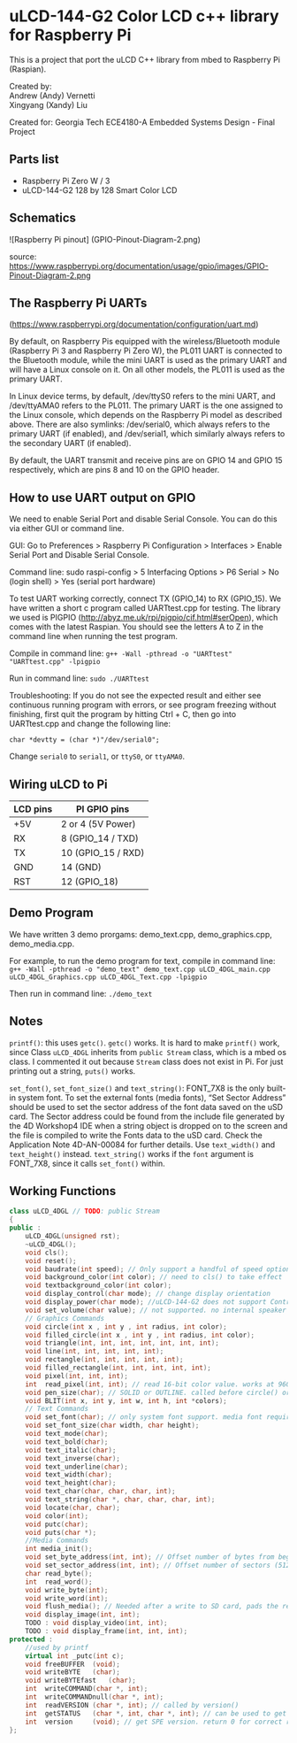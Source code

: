 # uLCD-144-G2 Color LCD c++ library for Raspberry Pi
This is a project that port the uLCD C++ library from mbed to Raspberry Pi (Raspian).

Created by:
<br>Andrew (Andy) Vernetti
<br>Xingyang (Xandy) Liu

Created for:
Georgia Tech ECE4180-A Embedded Systems Design - Final Project

## Parts list
- Raspberry Pi Zero W / 3
- uLCD-144-G2 128 by 128 Smart Color LCD

## Schematics
![Raspberry Pi pinout]
(GPIO-Pinout-Diagram-2.png)

source: https://www.raspberrypi.org/documentation/usage/gpio/images/GPIO-Pinout-Diagram-2.png

## The Raspberry Pi UARTs 
(https://www.raspberrypi.org/documentation/configuration/uart.md)

By default, on Raspberry Pis equipped with the wireless/Bluetooth module (Raspberry Pi 3 and Raspberry Pi Zero W), the PL011 UART is connected to the Bluetooth module, while the mini UART is used as the primary UART and will have a Linux console on it. On all other models, the PL011 is used as the primary UART.

In Linux device terms, by default, /dev/ttyS0 refers to the mini UART, and /dev/ttyAMA0 refers to the PL011. The primary UART is the one assigned to the Linux console, which depends on the Raspberry Pi model as described above. There are also symlinks: /dev/serial0, which always refers to the primary UART (if enabled), and /dev/serial1, which similarly always refers to the secondary UART (if enabled).

By default, the UART transmit and receive pins are on GPIO 14 and GPIO 15 respectively, which are pins 8 and 10 on the GPIO header.

## How to use UART output on GPIO
We need to enable Serial Port and disable Serial Console. You can do this via either GUI or command line.

GUI: Go to Preferences > Raspberry Pi Configuration > Interfaces > Enable Serial Port and Disable Serial Console.

Command line: sudo raspi-config > 5 Interfacing Options > P6 Serial > No (login shell) > Yes (serial port hardware)

To test UART working correctly, connect TX (GPIO_14) to RX (GPIO_15). We have written a short c program called UARTtest.cpp for testing. The library we used is PIGPIO (http://abyz.me.uk/rpi/pigpio/cif.html#serOpen), which comes with the latest Raspian. You should see the letters A to Z in the command line when running the test program.

Compile in command line: `g++ -Wall -pthread -o "UARTtest" "UARTtest.cpp" -lpigpio`

Run in command line: `sudo ./UARTtest`

Troubleshooting: If you do not see the expected result and either see continuous running program with errors, or see program freezing without finishing, first quit the program by hitting Ctrl + C, then go into UARTtest.cpp and change the following line:

`char *devtty = (char *)"/dev/serial0";`

Change `serial0` to `serial1`, or `ttyS0`, or `ttyAMA0`.

## Wiring uLCD to Pi

LCD pins    |       PI GPIO pins
---         |       ---
+5V         |       2 or 4 (5V Power)
RX          |       8 (GPIO_14 / TXD)
TX          |       10 (GPIO_15 / RXD)
GND         |       14 (GND)
RST         |       12 (GPIO_18)

## Demo Program
We have written 3 demo prorgams: demo_text.cpp, demo_graphics.cpp, demo_media.cpp.

For example, to run the demo program for text, compile in command line: `g++ -Wall -pthread -o "demo_text" demo_text.cpp uLCD_4DGL_main.cpp uLCD_4DGL_Graphics.cpp uLCD_4DGL_Text.cpp -lpigpio`

Then run in command line: `./demo_text`

## Notes
`printf()`: this uses `getc()`. `getc()` works. It is hard to make `printf()` work, since Class `uLCD_4DGL` inherits from `public Stream` class, which is a mbed os class. I commented it out because `Stream` class does not exist in Pi. For just printing out a string, `puts()` works.

`set_font()`, `set_font_size()` and `text_string()`: FONT_7X8 is the only built-in system font. To set the external fonts (media fonts), “Set Sector Address” should be used to set the sector address of the font data saved on the uSD card. The Sector address could be found from the include file generated by the 4D Workshop4 IDE when a string object is dropped on to the screen and the file is compiled to write the Fonts data to the uSD card. Check the Application Note 4D-AN-00084 for further details. Use `text_width()` and `text_height()` instead. `text_string()` works if the `font` argument is FONT_7X8, since it calls `set_font()` within.

## Working Functions
```c++
class uLCD_4DGL // TODO: public Stream
{
public :
    uLCD_4DGL(unsigned rst);
    ~uLCD_4DGL();
    void cls();
    void reset();
    void baudrate(int speed); // Only support a handful of speed options
    void background_color(int color); // need to cls() to take effect
    void textbackground_color(int color);
    void display_control(char mode); // change display orientation
    void display_power(char mode); //uLCD-144-G2 does not support Contrast ‘levels’, values from 1-15 turn the display ‘On’, 0 turn the Display ‘Off’
    void set_volume(char value); // not supported. no internal speaker for testing.
    // Graphics Commands
    void circle(int x , int y , int radius, int color);
    void filled_circle(int x , int y , int radius, int color);
    void triangle(int, int, int, int, int, int, int);
    void line(int, int, int, int, int);
    void rectangle(int, int, int, int, int);
    void filled_rectangle(int, int, int, int, int);
    void pixel(int, int, int);
    int  read_pixel(int, int); // read 16-bit color value. works at 9600 baud rate.
    void pen_size(char); // SOLID or OUTLINE. called before circle() or rectangle()
    void BLIT(int x, int y, int w, int h, int *colors);
    // Text Commands
    void set_font(char); // only system font support. media font requires data font saved on sd card
    void set_font_size(char width, char height);  
    void text_mode(char);
    void text_bold(char);
    void text_italic(char);
    void text_inverse(char);
    void text_underline(char);
    void text_width(char);
    void text_height(char);
    void text_char(char, char, char, int);
    void text_string(char *, char, char, char, int);
    void locate(char, char);
    void color(int);
    void putc(char);
    void puts(char *);
    //Media Commands
    int media_init();
    void set_byte_address(int, int); // Offset number of bytes from beginning
    void set_sector_address(int, int); // Offset number of sectors (512 bytes) from beginning 
    char read_byte();
    int  read_word();
    void write_byte(int);
    void write_word(int);
    void flush_media(); // Needed after a write to SD card, pads the rest of the sector with 0xFF
    void display_image(int, int);
    TODO : void display_video(int, int);
    TODO : void display_frame(int, int, int);
protected :
    //used by printf
    virtual int _putc(int c);
    void freeBUFFER  (void);
    void writeBYTE   (char);
    void writeBYTEfast   (char);
    int  writeCOMMAND(char *, int);
    int  writeCOMMANDnull(char *, int);
    int  readVERSION (char *, int); // called by version()
    int  getSTATUS   (char *, int, char *, int); // can be used to get display model
    int  version     (void); // get SPE version. return 0 for correct return.
};
```
